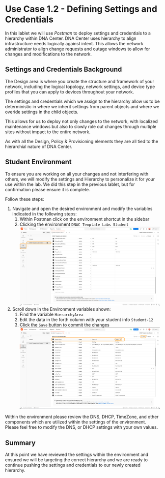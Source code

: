 # Use Case 1.2 - Defining Settings and Credentials
In this lablet we will use *Postman* to deploy settings and credentials to a hierarchy within DNA Center. DNA Center uses hierarchy to align infrastructure needs logically against intent. This allows the network administrator to align change requests and outage windows to allow for changes and modifications to the network.

## Settings and Credentials Background
The Design area is where you create the structure and framework of your network, including the logical topology, network settings, and device type profiles that you can apply to devices throughout your network.

The settings and credentials which we assign to the hierarchy allow us to be deterministic in where we inherit settings from parent objects and where we overide settings in the child objects.

This allows for us to deploy not only changes to the network, with localized maintenance windows but also to slowly role out changes through multiple sites without impact to the entire network. 

As with all the Design, Policy & Provisioning elements they are all tied to the hierarchial nature of DNA Center. 

## Student Environment
To ensure you are working on all your changes and not interfering with others, we will modify the settings and Hierarchy to personalize it for your use within the lab. We did this step in the previous lablet, but for confirmation please ensure it is complete.

Follow these steps:

1. Navigate and open the desired environment and modify the variables indicated in the following steps:
   1. Within Postman click on the environment shortcut in the sidebar
   2. Clicking the environment `DNAC Template Labs Student`
      ![json](./images/Postman-Environment.png?raw=true "Import JSON")
2. Scroll down in the Environment variables shown:
   1. Find the variable `HierarchyArea`
   2. Edit the data in the forth column with your student info `Student-12` 
   3. Click the `Save` button to commit the changes
      ![json](./images/Postman-Environment-Area-Modify.png?raw=true "Import JSON")

Within the environment please review the DNS, DHCP, TimeZone, and other components which are utilized within the settings of the environment. Please feel free to modify the DNS, or DHCP settings with your own values.

## Summary
At this point we have reviewed the settings within the environment and ensured we will be targeting the correct hierarchy and we are ready to continue pushing the settings and credentials to our newly created hierarchy.
